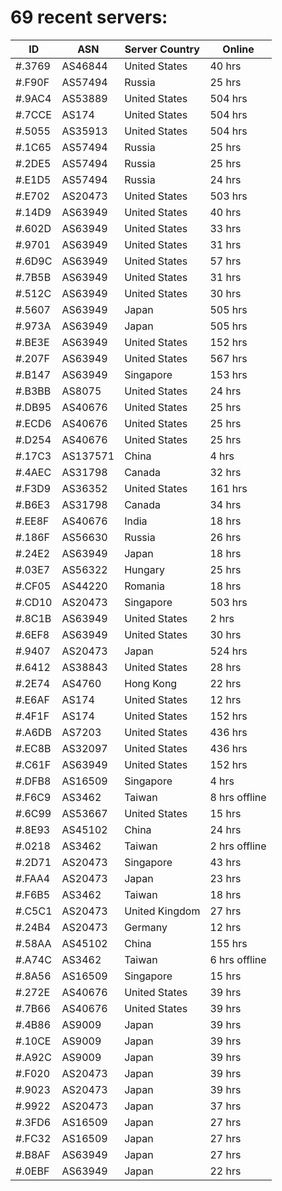 # 69 recent servers:

| ID | ASN | Server Country | Online |
| ------ | ------ | ------ | ------ |
| #.3769 | AS46844 | United States | 40 hrs |
| #.F90F | AS57494 | Russia | 25 hrs |
| #.9AC4 | AS53889 | United States | 504 hrs |
| #.7CCE | AS174 | United States | 504 hrs |
| #.5055 | AS35913 | United States | 504 hrs |
| #.1C65 | AS57494 | Russia | 25 hrs |
| #.2DE5 | AS57494 | Russia | 25 hrs |
| #.E1D5 | AS57494 | Russia | 24 hrs |
| #.E702 | AS20473 | United States | 503 hrs |
| #.14D9 | AS63949 | United States | 40 hrs |
| #.602D | AS63949 | United States | 33 hrs |
| #.9701 | AS63949 | United States | 31 hrs |
| #.6D9C | AS63949 | United States | 57 hrs |
| #.7B5B | AS63949 | United States | 31 hrs |
| #.512C | AS63949 | United States | 30 hrs |
| #.5607 | AS63949 | Japan | 505 hrs |
| #.973A | AS63949 | Japan | 505 hrs |
| #.BE3E | AS63949 | United States | 152 hrs |
| #.207F | AS63949 | United States | 567 hrs |
| #.B147 | AS63949 | Singapore | 153 hrs |
| #.B3BB | AS8075 | United States | 24 hrs |
| #.DB95 | AS40676 | United States | 25 hrs |
| #.ECD6 | AS40676 | United States | 25 hrs |
| #.D254 | AS40676 | United States | 25 hrs |
| #.17C3 | AS137571 | China | 4 hrs |
| #.4AEC | AS31798 | Canada | 32 hrs |
| #.F3D9 | AS36352 | United States | 161 hrs |
| #.B6E3 | AS31798 | Canada | 34 hrs |
| #.EE8F | AS40676 | India | 18 hrs |
| #.186F | AS56630 | Russia | 26 hrs |
| #.24E2 | AS63949 | Japan | 18 hrs |
| #.03E7 | AS56322 | Hungary | 25 hrs |
| #.CF05 | AS44220 | Romania | 18 hrs |
| #.CD10 | AS20473 | Singapore | 503 hrs |
| #.8C1B | AS63949 | United States | 2 hrs |
| #.6EF8 | AS63949 | United States | 30 hrs |
| #.9407 | AS20473 | Japan | 524 hrs |
| #.6412 | AS38843 | United States | 28 hrs |
| #.2E74 | AS4760 | Hong Kong | 22 hrs |
| #.E6AF | AS174 | United States | 12 hrs |
| #.4F1F | AS174 | United States | 152 hrs |
| #.A6DB | AS7203 | United States | 436 hrs |
| #.EC8B | AS32097 | United States | 436 hrs |
| #.C61F | AS63949 | United States | 152 hrs |
| #.DFB8 | AS16509 | Singapore | 4 hrs |
| #.F6C9 | AS3462 | Taiwan | 8 hrs offline |
| #.6C99 | AS53667 | United States | 15 hrs |
| #.8E93 | AS45102 | China | 24 hrs |
| #.0218 | AS3462 | Taiwan | 2 hrs offline |
| #.2D71 | AS20473 | Singapore | 43 hrs |
| #.FAA4 | AS20473 | Japan | 23 hrs |
| #.F6B5 | AS3462 | Taiwan | 18 hrs |
| #.C5C1 | AS20473 | United Kingdom | 27 hrs |
| #.24B4 | AS20473 | Germany | 12 hrs |
| #.58AA | AS45102 | China | 155 hrs |
| #.A74C | AS3462 | Taiwan | 6 hrs offline |
| #.8A56 | AS16509 | Singapore | 15 hrs |
| #.272E | AS40676 | United States | 39 hrs |
| #.7B66 | AS40676 | United States | 39 hrs |
| #.4B86 | AS9009 | Japan | 39 hrs |
| #.10CE | AS9009 | Japan | 39 hrs |
| #.A92C | AS9009 | Japan | 39 hrs |
| #.F020 | AS20473 | Japan | 39 hrs |
| #.9023 | AS20473 | Japan | 39 hrs |
| #.9922 | AS20473 | Japan | 37 hrs |
| #.3FD6 | AS16509 | Japan | 27 hrs |
| #.FC32 | AS16509 | Japan | 27 hrs |
| #.B8AF | AS63949 | Japan | 27 hrs |
| #.0EBF | AS63949 | Japan | 22 hrs |

